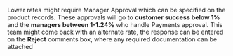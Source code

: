 Lower rates might require Manager Approval which can be specified on the product records. These approvals will go to **customer success below 1%** and the **managers between 1-1.24%** who handle Payments approval. This team might come back with an alternate rate, the response can be entered on the **Reject** comments box, where any required documentation can be attached